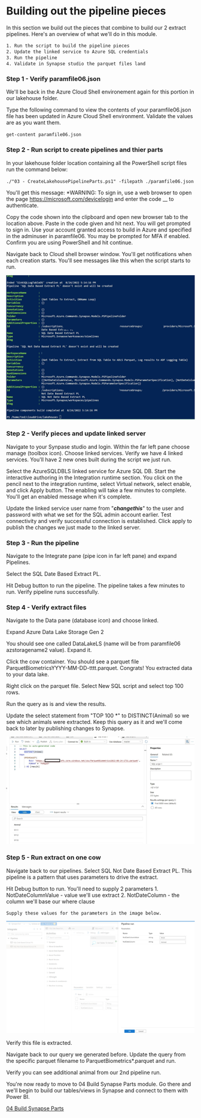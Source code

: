 # Building out the pipeline pieces 
In this section we build out the pieces that combine to build our 2 extract pipelines.  Here's an overview of what we'll do in this module.  
		
	1. Run the script to build the pipeline pieces 
	2. Update the linked service to Azure SQL credentials 
    3. Run the pipeline 
    4. Validate in Synapse studio the parquet files land 


### Step 1 - Verify paramfile06.json ###
We'll be back in the Azure Cloud Shell environement again for this portion in our lakehouse folder.    

Type the following command to view the contents of your paramfile06.json file has been updated in Azure Cloud Shell environment.  Validate the values are as you want them.    

`get-content paramfile06.json`

### Step 2 - Run script to create pipelines and thier parts ###
In your lakehouse folder location containing all the PowerShell script files run the command below:  

`./"03 - CreateLakehousePipelineParts.ps1" -filepath ./paramfile06.json`

You'll get this message: 
*WARNING: To sign in, use a web browser to open the page https://microsoft.com/devicelogin and enter the code __ to authenticate.

Copy the code shown into the clipboard and open new browser tab to the location above.  Paste in the code given and hit next. You will get prompted to sign in.  Use your account granted access to build in Azure and specified in the adminuser in paramfile06.  You may be prompted for MFA if enabled. Confirm you are using PowerShell and hit continue. 

Navigate back to Cloud shell browser window.  You'll get notifications when each creation starts.  You'll see messages like this when the script starts to run.  

![alt text](https://github.com/hfoley/EDU/blob/master/images/lakehouse/createpipeline.jpg?raw=true) 

### Step 2 - Verify pieces and update linked server ###
Navigate to your Synpase studio and login.  Within the far left pane choose manage (toolbox icon).  Choose linked services.  Verify we have 4 linked services.  You'll have 2 new ones built during the script we just run.    

Select the AzureSQLDBLS linked service for Azure SQL DB.  Start the interactive authoring in the Integration runtime section.  You click on the pencil next to the integration runtime, select Virtual network, select enable, and click Apply button. The enabling will take a few minutes to complete.  You'll get an enabled message when it's complete.  

Update the linked service user name from "***changethis***" to the user and password with what we set for the SQL admin account earlier.  Test connectivity and verify successful connection is established.  Click apply to publish the changes we just made to the linked server.  


### Step 3 - Run the pipeline ###
Navigate to the Integrate pane (pipe icon in far left pane) and expand Pipelines. 

Select the SQL Date Based Extract PL. 

Hit Debug button to run the pipeline.  The pipeline takes a few minutes to run.  Verify pipeline runs successfully. 

### Step 4 - Verify extract files ###
Navigate to the Data pane (database icon) and choose linked.  

Expand Azure Data Lake Storage Gen 2

You should see one called DataLakeLS (name will be from paramfile06 azstoragename2 value).  Expand it. 

Click the cow container. You should see a parquet file ParquetBiometricsYYYY-MM-DD-tttt.parquet.  Congrats! You extracted data to your data lake. 

Right click on the parquet file.  Select New SQL script and select top 100 rows.  

Run the query as is and view the results.  

Update the select statement from "TOP 100 *" to DISTINCT(Animal) so we see which animals were extracted.  Keep this query as it and we'll come back to later by publishing changes to Synapse.  

![alt text](https://github.com/hfoley/EDU/blob/master/images/lakehouse/DistinctAnimals.jpg?raw=true) 

### Step 5 - Run extract on one cow ###
Navigate back to our pipelines.  Select SQL Not Date Based Extract PL.  This pipeline is a pattern that uses parameters to drive the extract.  

Hit Debug button to run.  You'll need to supply 2 parameters 
    1. NotDateColumnValue - value we'll use extract
    2. NotDateColumn - the column we'll base our where clause

    Supply these values for the parameters in the image below. 

![alt text](https://github.com/hfoley/EDU/blob/master/images/lakehouse/NotDatepipeline2.jpg?raw=true) 

Verify this file is extracted.  

Navigate back to our query we generated before.  Update the query from the specific parquet filename to ParquetBiometrics*.parquet and run. 

Verify you can see additional animal from our 2nd pipeline run.  

You're now ready to move to 04 Build Synapse Parts module.  Go there and we'll begin to build our tables/views in Synapse and connect to them with Power BI.
  
[04 Build Synapse Parts](https://github.com/hfoley/lakehouse/tree/main/04%20Build%20Synapse%20Parts) 
